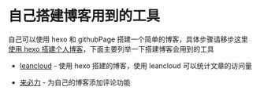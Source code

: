 # 自己搭建博客用到的工具

自己可以使用 hexo 和 githubPage 搭建一个简单的博客，具体步骤请移步这里 [使用 hexo 搭建个人博客](https://blog.csdn.net/qq_33699981/article/details/72716951)，下面主要列举一下搭建博客会用到的工具

- [leancloud](https://leancloud.cn/dashboard/applist.html#/apps) - 使用 hexo 搭建的博客，使用 leancloud 可以统计文章的访问量

- [来必力](https://livere.com/login_form) - 为自己的博客添加评论功能